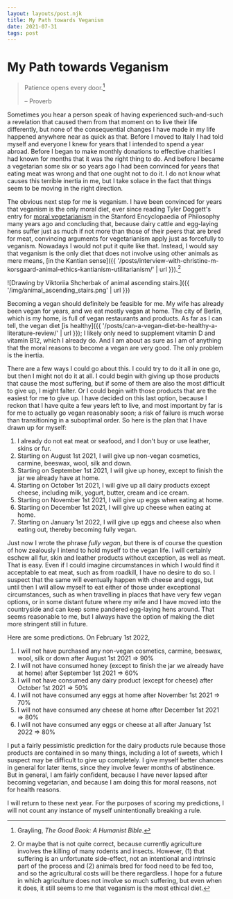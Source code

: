 ```yaml
---
layout: layouts/post.njk
title: My Path towards Veganism
date: 2021-07-31
tags: post
---
```


# My Path towards Veganism

> Patience opens every door.[^1]
>
> – Proverb

Sometimes you hear a person speak of having experienced such-and-such a revelation that caused them from that moment on to live their life differently, but none of the consequential changes I have made in my life happened anywhere near as quick as that. Before I moved to Italy I had told myself and everyone I knew for years that I intended to spend a year abroad. Before I began to make monthly donations to effective charities I had known for months that it was the right thing to do. And before I became a vegetarian some six or so years ago I had been convinced for years that eating meat was wrong and that one ought not to do it. I do not know what causes this terrible inertia in me, but I take solace in the fact that things seem to be moving in the right direction.

The obvious next step for me is veganism. I have been convinced for years that veganism is the only moral diet, ever since reading Tyler Doggett's entry for [moral vegetarianism](https://plato.stanford.edu/entries/vegetarianism/) in the Stanford Encyclopaedia of Philosophy many years ago and concluding that, because dairy cattle and egg-laying hens suffer just as much if not more than those of their peers that are bred for meat, convincing arguments for vegetarianism apply just as forcefully to veganism. Nowadays I would not put it quite like that. Instead, I would say that veganism is the only diet that does not involve using other animals as mere means, [in the Kantian sense]({{ '/posts/interview-with-christine-m-korsgaard-animal-ethics-kantianism-utilitarianism/' | url }}).[^2]

![Drawing by Viktoriia Shcherbak of animal ascending stairs.]({{ '/img/animal_ascending_stairs.png' | url }})

Becoming a vegan should definitely be feasible for me. My wife has already been vegan for years, and we eat mostly vegan at home. The city of Berlin, which is my home, is full of vegan restaurants and products. As far as I can tell, the vegan diet [is healthy]({{ '/posts/can-a-vegan-diet-be-healthy-a-literature-review/' | url }}); I likely only need to supplement vitamin D and vitamin B12, which I already do. And I am about as sure as I am of anything that the moral reasons to become a vegan are very good. The only problem is the inertia.

There are a few ways I could go about this. I could try to do it all in one go, but then I might not do it at all. I could begin with giving up those products that cause the most suffering, but if some of them are also the most difficult to give up, I might falter. Or I could begin with those products that are the easiest for me to give up. I have decided on this last option, because I reckon that I have quite a few years left to live, and most important by far is for me to actually go vegan reasonably soon; a risk of failure is much worse than transitioning in a suboptimal order. So here is the plan that I have drawn up for myself:

1. I already do not eat meat or seafood, and I don't buy or use leather, skins or fur.
2. Starting on August 1st 2021, I will give up non-vegan cosmetics, carmine, beeswax, wool, silk and down.
3. Starting on September 1st 2021, I will give up honey, except to finish the jar we already have at home.
4. Starting on October 1st 2021, I will give up all dairy products except cheese, including milk, yogurt, butter, cream and ice cream.
5. Starting on November 1st 2021, I will give up eggs when eating at home.
6. Starting on December 1st 2021, I will give up cheese when eating at home.
7. Starting on January 1st 2022, I will give up eggs and cheese also when eating out, thereby becoming fully vegan.

Just now I wrote the phrase _fully vegan_, but there is of course the question of how zealously I intend to hold myself to the vegan life. I will certainly eschew all fur, skin and leather products without exception, as well as meat. That is easy. Even if I could imagine circumstances in which I would find it acceptable to eat meat, such as from roadkill, I have no desire to do so. I suspect that the same will eventually happen with cheese and eggs, but until then I will allow myself to eat either of those under exceptional circumstances, such as when travelling in places that have very few vegan options, or in some distant future where my wife and I have moved into the countryside and can keep some pandered egg-laying hens around. That seems reasonable to me, but I always have the option of making the diet more stringent still in future.

Here are some predictions. On February 1st 2022,

1. I will not have purchased any non-vegan cosmetics, carmine, beeswax, wool, silk or down after August 1st 2021 ⇒ 90%
2. I will not have consumed honey (except to finish the jar we already have at home) after September 1st 2021 ⇒ 60%
3. I will not have consumed any dairy product (except for cheese) after October 1st 2021 ⇒ 50%
4. I will not have consumed any eggs at home after November 1st 2021 ⇒ 70%
5. I will not have consumed any cheese at home after December 1st 2021 ⇒ 80%
6. I will not have consumed any eggs or cheese at all after January 1st 2022 ⇒ 80%

I put a fairly pessimistic prediction for the dairy products rule because those products are contained in so many things, including a lot of sweets, which I suspect may be difficult to give up completely. I give myself better chances in general for later items, since they involve fewer months of abstinence. But in general, I am fairly confident, because I have never lapsed after becoming vegetarian, and because I am doing this for moral reasons, not for health reasons.

I will return to these next year. For the purposes of scoring my predictions, I will not count any instance of myself unintentionally breaking a rule.

[^1]: Grayling, _The Good Book: A Humanist Bible_.
[^2]: Or maybe that is not quite correct, because currently agriculture involves the killing of many rodents and insects. However, (1) that suffering is an unfortunate side-effect, not an intentional and intrinsic part of the process and (2) animals bred for food need to be fed too, and so the agricultural costs will be there regardless. I hope for a future in which agriculture does not involve so much suffering, but even when it does, it still seems to me that veganism is the most ethical diet.
